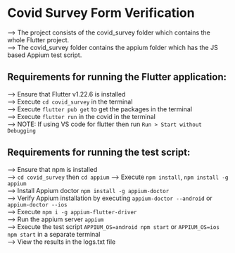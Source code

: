 # Covid Survey Form Verification

--> The project consists of the covid_survey folder which contains the whole Flutter project.<br />
--> The covid_survey folder contains the appium folder which has the JS based Appium test script.<br />

## Requirements for running the Flutter application:
--> Ensure that Flutter v1.22.6 is installed<br />
--> Execute `cd covid_survey` in the terminal<br />
--> Execute `flutter pub get` to get the packages in the terminal<br />
--> Execute `flutter run` in the covid  in the terminal<br />
--> NOTE: If using VS code for flutter then run `Run > Start without Debugging`<br />

## Requirements for running the test script:
--> Ensure that npm is installed<br />
--> `cd covid_survey` then `cd appium`
--> Execute `npm install`, `npm install -g appium`<br />
--> Install Appium doctor `npm install -g appium-doctor`<br />
--> Verify Appium installation by executing `appium-doctor --android` or `appium-doctor --ios`<br />
--> Execute `npm i -g appium-flutter-driver` <br />
--> Run the appium server `appium` <br />
--> Execute the test script `APPIUM_OS=android npm start` or `APPIUM_OS=ios npm start` in a separate terminal<br />
--> View the results in the logs.txt file<br />